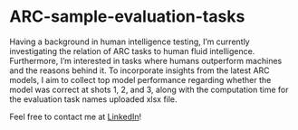 # ARC-sample-evaluation-tasks
Having a background in human intelligence testing, I’m currently investigating the relation of ARC tasks to human fluid intelligence. Furthermore, I’m interested in tasks where humans outperform machines and the reasons behind it. 
To incorporate insights from the latest ARC models, I aim to collect top model performance regarding whether the model was correct at shots 1, 2, and 3, along with the computation time for the evaluation task names uploaded xlsx file.

Feel free to contact me at [LinkedIn](https://www.linkedin.com/in/jasmin-thelen-360245277/)!
